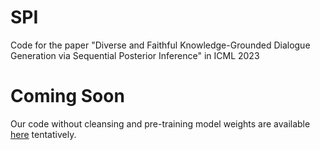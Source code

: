 # SPI
Code for the paper "Diverse and Faithful Knowledge-Grounded Dialogue Generation via Sequential Posterior Inference" in ICML 2023

# Coming Soon
Our code without cleansing and pre-training model weights are available [here](https://drive.google.com/drive/folders/1FVRA01uPUVdJ5rzN_mFcwpZAznr8XDiX?usp=share_link) tentatively.
